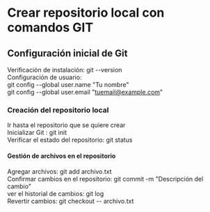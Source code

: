 # Crear repositorio local con comandos GIT
## Configuración inicial de Git 
Verificación de instalación: git --version  
Configuración de usuario:   
git config --global user.name "Tu nombre"  
git config --global user.email "tuemail@example.com"  
### Creación del repositorio local
Ir hasta el repositorio que se quiere crear  
Inicializar Git : git init  
Verificar el estado del repositorio: git status
#### Gestión de archivos en el repositorio
Agregar archivos: git add archivo.txt  
Confirmar cambios en el repositorio: git commit -m   "Descripción del cambio"  
ver el historial de cambios: git log  
Revertir cambios: git checkout -- archivo.txt  